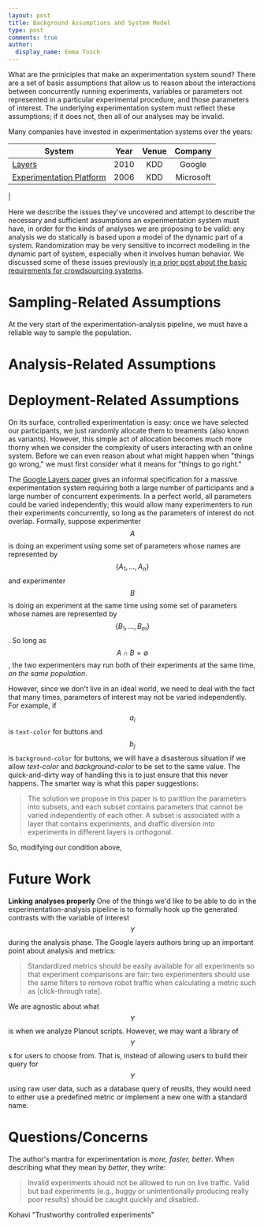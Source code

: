 ```yaml
---
layout: post
title: Background Assumptions and System Model
type: post
comments: true
author:
  display_name: Emma Tosch
---
```

What are the priniciples that make an experimentation system sound? There are a set of basic assumptions that allow us to reason about the interactions between concurrently running experiments, variables or parameters not represented in a particular experimental procedure, and those parameters of interest. The underlying experimentation system must reflect these assumptions; if it does not, then all of our analyses may be invalid. 

<!--summary-->

Many companies have invested in experimentation systems over the years:

| System | Year | Venue | Company |
| --- | :---: | :---: | :---: |
|  [Layers](http://dl.acm.org/citation.cfm?id=1835810) | 2010 | KDD | Google |
| [Experimentation Platform](https://expplatform.sharepoint.com/Pages/default.aspx) | 2006 | KDD | Microsoft |
|

Here we describe the issues they've uncovered and attempt to describe the necessary and sufficient assumptions an experimentation system must have, in order for the kinds of analyses we are proposing to be valid: any analysis we do statically is based upon a model of the dynamic part of a system. Randomization may be very sensitive to incorrect modelling in the dynamic part of system, especially when it involves human behavior. We discussed some of these issues previously [in a prior post about the basic requirements for crowdsourcing systems](https://expplatform.sharepoint.com/Pages/default.aspx).

# Sampling-Related Assumptions

At the very start of the experimentation-analysis pipeline, we must have a reliable way to sample the population.

# Analysis-Related Assumptions

# Deployment-Related Assumptions

On its surface, controlled experimentation is easy: once we have selected our participants, we just randomly allocate them to treaments (also known as variants). However, this simple act of allocation becomes much more thorny when we consider the complexity of users interacting with an online system. Before we can even reason about what might happen when "things go wrong," we must first consider what it means for "things to go right."

The [Google Layers paper](http://dl.acm.org/citation.cfm?id=1835810) gives an informal specification for a massive experimentation system requiring both a large number of participants and a large number of concurrent experiments. In a perfect world, all parameters could be varied independently; this would allow many experimenters to run their experiments concurrently, so long as the parameters of interest do not overlap. Formally, suppose experimenter $$A$$ is doing an experiment using some set of parameters whose names are represented by$$\lbrace A_1, \ldots, A_n\rbrace$$ and experimenter $$B$$ is doing an experiment at the same time using some set of parameters whose names are represented by $$\lbrace B_1, \ldots, B_m\rbrace$$. So long as $$A \cap B = \emptyset$$, the two experimenters may run both of their experiments at the same time, *on the same population*.

However, since we don't live in an ideal world, we need to deal with the fact that many times, parameters of interest may not be varied independently. For example, if $$a_i$$ is `text-color` for buttons and $$b_j$$ is `background-color` for buttons, we will have a disasterous situation if we allow *text-color* and *background-color* to be set to the same value. The quick-and-dirty way of handling this is to just ensure that this never happens. The smarter way is what this paper suggestions:

> The solution we propose in this paper is to parittion the parameters into subsets, and each subset contains parameters that cannot be varied independently of each other. A subset is associated with a layer that contains experiments, and draffic diversion into experiments in different layers is orthogonal.

So, modifying our condition above,

# Future Work

**Linking analyses properly** One of the things we'd like to be able to do in the experimentation-analysis pipeline is to formally hook up the generated contrasts with the variable of interest $$Y$$ during the analysis phase. The Google layers authors bring up an important point about analysis and metrics:

> Standardized metrics should be easily available for all experiments so that experiment comparisons are fair: two experimenters should use the same filters to remove robot traffic when calculating a metric such as [click-through rate].

We are agnostic about what $$Y$$ is when we analyze Planout scripts. However, we may want a library of $$Y$$s for users to choose from. That is, instead of allowing users to build their query for $$Y$$ using raw user data, such as a database query of reuslts, they would need to either use a predefined metric or implement a new one with a standard name.

# Questions/Concerns

The author's mantra for experimentation is *more, faster, better*. When describing what they mean by *better*, they write:

> Invalid experiments should not be allowed to run on live traffic. Valid but bad experiments (e.g., buggy or unintentionally producing really poor results) should be caught quickly and disabled.

Kohavi
"Trustworthy controlled experiments"
